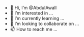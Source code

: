 - 👋 Hi, I’m @AbdulAwall
- 👀 I’m interested in ...
- 🌱 I’m currently learning ...
- 💞️ I’m looking to collaborate on ...
- 📫 How to reach me ...

<!---
AbdulAwall/AbdulAwall is a ✨ special ✨ repository because its `README.md` (this file) appears on your GitHub profile.
You can click the Preview link to take a look at your changes.
--->
